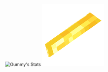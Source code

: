 ![Gummy's Stats](https://github-readme-stats.vercel.app/api?username=mr0gummy&count_private=true&show_icons=true&include_all_commits=true&theme=transparent)
![Gold](https://github.com/MR0Gummy/MR0Gummy/blob/main/gold2.gif?raw=true)

<!---
MR0Gummy/MR0Gummy is a ✨ special ✨ repository because its `README.md` (this file) appears on your GitHub profile.
You can click the Preview link to take a look at your changes.
--->
